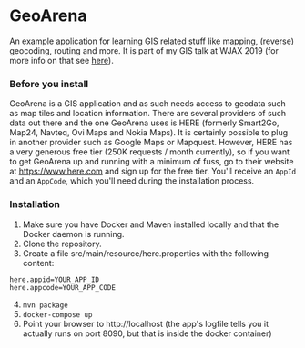 # GeoArena
An example application for learning GIS related stuff like mapping, (reverse) geocoding, routing and more. 
It is part of my GIS talk at WJAX 2019 (for more info on that see [here](https://jax.de/web-development-javascript/geographie-geometrie-und-der-ganze-rest-warum-die-erde-doch-flach-ist)).

### Before you install
GeoArena is a GIS application and as such needs access to geodata such as map tiles and location information. There are several providers of such data out there and the one GeoArena uses is HERE (formerly Smart2Go, Map24, Navteq, Ovi Maps and Nokia Maps). It is certainly possible to plug in another provider such as Google Maps or Mapquest. However, HERE has a very generous free tier (250K requests / month currently), so if you want to get GeoArena up and running with a minimum of fuss, go to their website at https://www.here.com and sign up for the free tier. You'll receive an `AppId` and an `AppCode`, which you'll need during the installation process.

### Installation
1. Make sure you have Docker and Maven installed locally and that the Docker daemon is running.
2. Clone the repository.
3. Create a file src/main/resource/here.properties with the following content:
```
here.appid=YOUR_APP_ID
here.appcode=YOUR_APP_CODE
```
4. `mvn package`
5. `docker-compose up`
6. Point your browser to http://localhost (the app's logfile tells you it actually runs on port 8090, but that is inside the docker container)
